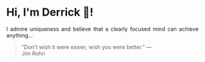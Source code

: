 # Hi, I'm Derrick 👋!
<p align="justify">I admire uniqueness and believe that a clearly focused mind can achieve anything...</p> 
<!-- #quote-start -->
<blockquote>&ldquo;Don't wish it were easier, wish you were better.&rdquo; &mdash; <footer>Jim Rohn</footer></blockquote>
<!-- #quote-end -->
